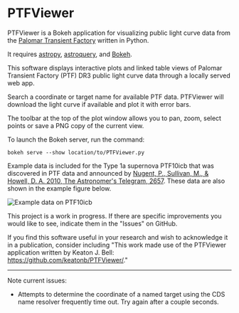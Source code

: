 # PTFViewer
PTFViewer is a Bokeh application for visualizing public light curve data from the [Palomar Transient Factory](http://www.ptf.caltech.edu/) written in Python.

It requires [astropy](http://www.astropy.org/), [astroquery](http://astroquery.readthedocs.io), and [Bokeh](http://bokeh.pydata.org/en/latest/).

This software displays interactive plots and linked table views of Palomar Transient Factory (PTF) DR3 public light curve data through a locally served web app.

Search a coordinate or target name for available PTF data. PTFViewer will download the light curve if available and plot it with error bars.

The toolbar at the top of the plot window allows you to pan, zoom, select points or save a PNG copy of the current view.

To launch the Bokeh server, run the command:
```
bokeh serve --show location/to/PTFViewer.py
```
Example data is included for the Type 1a supernova PTF10icb that was discovered in PTF data and announced by [Nugent, P., Sullivan, M., \& Howell, D. A. 2010, The Astronomer's Telegram, 2657](http://www.astronomerstelegram.org/?read=2657). These data are also shown in the example figure below.

![Example data on PTF10icb](https://github.com/keatonb/PTFViewer/blob/master/sampleplot.png)

This project is a work in progress. If there are specific improvements you would like to see, indicate them in the "Issues" on GitHub.

If you find this software useful in your research and wish to acknowledge it in a publication, consider including "This work made use of the PTFViewer application written by Keaton J. Bell: https://github.com/keatonb/PTFViewer/."

---

Note current issues:
 - Attempts to determine the coordinate of a named target using the CDS name resolver frequently time out. Try again after a couple seconds.
